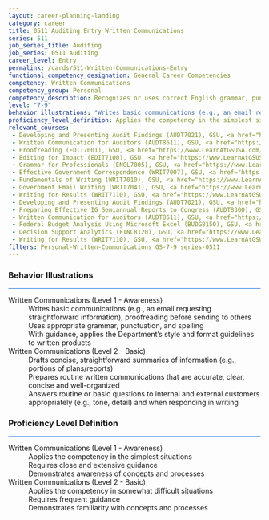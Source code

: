 ```yaml
---
layout: career-planning-landing
category: career
title: 0511 Auditing Entry Written Communications
series: 511
job_series_title: Auditing
job_series: 0511 Auditing
career_level: Entry
permalink: /cards/511-Written-Communications-Entry
functional_competency_designation: General Career Competencies
competency: Written Communications
competency_group: Personal
competency_description: Recognizes or uses correct English grammar, punctuation, and spelling; communicates information (for example, facts, ideas, or messages) in a succinct and organized manner; produces written information, which may include technical material, that is appropriate for the intended audience
level: "7-9"
behavior_illustrations: "Writes basic communications (e.g., an email requesting straightforward information), proofreading before sending to others ? Uses appropriate grammar, punctuation, and spelling ? With guidance, applies the Department’s style and format guidelines to written products ? Drafts concise, straightforward summaries of information (e.g., portions of plans/reports) ? Prepares routine written communications that are accurate, clear, concise and well-organized ? Answers routine or basic questions to internal and external customers appropriately (e.g., tone, detail) and when responding in writing"
proficiency_level_definition: Applies the competency in the simplest situations ? Requires close and extensive guidance ? Demonstrates awareness of concepts and processes ? Applies the competency in somewhat difficult situations ? Requires frequent guidance ? Demonstrates familiarity with concepts and processes 
relevant_courses: 
 - Developing and Presenting Audit Findings (AUDT7021), GSU, <a href="https://www.LearnAtGSUSA.com/AUDT7023">https://www.LearnAtGSUSA.com/AUDT7023</a>
 - Written Communication for Auditors (AUDT8611), GSU, <a href="https://www.LearnAtGSUSA.com/AUDT8613">https://www.LearnAtGSUSA.com/AUDT8613</a>
 - Proofreading (EDIT7001), GSU, <a href="https://www.LearnAtGSUSA.com/EDIT7003">https://www.LearnAtGSUSA.com/EDIT7003</a>
 - Editing for Impact (EDIT7100), GSU, <a href="https://www.LearnAtGSUSA.com/EDIT7102">https://www.LearnAtGSUSA.com/EDIT7102</a>
 - Grammar for Professionals (ENGL7005), GSU, <a href="https://www.LearnAtGSUSA.com/ENGL7007">https://www.LearnAtGSUSA.com/ENGL7007</a>
 - Effective Government Correspondence (WRIT7007), GSU, <a href="https://www.LearnAtGSUSA.com/WRIT7009">https://www.LearnAtGSUSA.com/WRIT7009</a>
 - Fundamentals of Writing (WRIT7010), GSU, <a href="https://www.LearnAtGSUSA.com/WRIT7012">https://www.LearnAtGSUSA.com/WRIT7012</a>
 - Government Email Writing (WRIT7041), GSU, <a href="https://www.LearnAtGSUSA.com/WRIT7043">https://www.LearnAtGSUSA.com/WRIT7043</a>
 - Writing for Results (WRIT7110), GSU, <a href="https://www.LearnAtGSUSA.com/WRIT7112">https://www.LearnAtGSUSA.com/WRIT7112</a>
 - Developing and Presenting Audit Findings (AUDT7021), GSU, <a href="https://www.LearnAtGSUSA.com/AUDT7027">https://www.LearnAtGSUSA.com/AUDT7027</a>
 - Preparing Effective IG Semiannual Reports to Congress (AUDT8300), GSU, <a href="https://www.LearnAtGSUSA.com/AUDT8302">https://www.LearnAtGSUSA.com/AUDT8302</a>
 - Written Communication for Auditors (AUDT8611), GSU, <a href="https://www.LearnAtGSUSA.com/AUDT8617">https://www.LearnAtGSUSA.com/AUDT8617</a>
 - Federal Budget Analysis Using Microsoft Excel (BUDG8150), GSU, <a href="https://www.LearnAtGSUSA.com/BUDG8152">https://www.LearnAtGSUSA.com/BUDG8152</a>
 - Decision Support Analytics (FINC8120), GSU, <a href="https://www.LearnAtGSUSA.com/FINC8122">https://www.LearnAtGSUSA.com/FINC8122</a>
 - Writing for Results (WRIT7110), GSU, <a href="https://www.LearnAtGSUSA.com/WRIT7116">https://www.LearnAtGSUSA.com/WRIT7116</a>
filters: Personal-Written-Communications GS-7-9 series-0511
---
```


<div class="desktop:grid-col-6 margin-y-3">
  <div class="border-top-2 bg-white padding-3 shadow-5 height-full members-hover border-1px button-border border-top-blue radius-lg card-text-color">
    <h3>Behavior Illustrations</h3>
    <hr style="background-color: #1b74e0 !important;"/>
    <dl class="text-base card-content-color"><dt>Written Communications (Level 1 - Awareness)</dt><dd>Writes basic communications (e.g., an email requesting straightforward information), proofreading before sending to others </dd><dd> Uses appropriate grammar, punctuation, and spelling </dd><dd> With guidance, applies the Department’s style and format guidelines to written products</dd><dt>Written Communications (Level 2 - Basic)</dt><dd>Drafts concise, straightforward summaries of information (e.g., portions of plans/reports) </dd><dd> Prepares routine written communications that are accurate, clear, concise and well-organized </dd><dd> Answers routine or basic questions to internal and external customers appropriately (e.g., tone, detail) and when responding in writing</dd></dl>
  </div>
</div>
<div class="desktop:grid-col-6 margin-y-3">
  <div class="border-top-2 bg-white padding-3 shadow-5 height-full members-hover border-1px button-border border-top-blue radius-lg card-text-color">
    <h3>Proficiency Level Definition</h3>
     <hr style="background-color: #1b74e0 !important;"/>
    <dl class="text-base card-content-color"><dt>Written Communications (Level 1 - Awareness)</dt><dd>Applies the competency in the simplest situations </dd><dd> Requires close and extensive guidance </dd><dd> Demonstrates awareness of concepts and processes</dd><dt>Written Communications (Level 2 - Basic)</dt><dd>Applies the competency in somewhat difficult situations </dd><dd> Requires frequent guidance </dd><dd> Demonstrates familiarity with concepts and processes </dd></dl>
  </div>
</div>